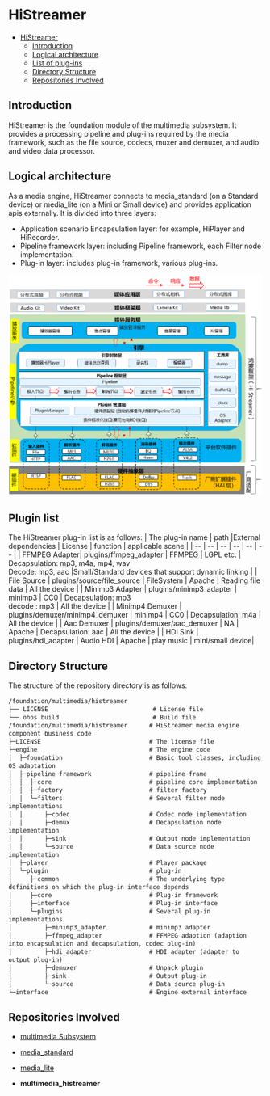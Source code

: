 # HiStreamer<a name="EN-US_TOPIC_0000001148809513"></a>

- [HiStreamer<a name="EN-US_TOPIC_0000001148809513"></a>](#histreamer)
  - [Introduction<a name="section1158716411637"></a>](#introduction)
  - [Logical architecture<a name="section1158716411638"></a>](#logical-architecture)
  - [List of plug-ins<a name="section1158716411639"></a>](#plugin-list)
  - [Directory Structure<a name="section1158716411640"></a>](#directory-structure)
  - [Repositories Involved<a name="section1158716411641"></a>](#repositories-involved)

## Introduction<a name="section1158716411637"></a>

HiStreamer is the foundation module of the multimedia subsystem. It provides a processing pipeline and plug-ins required by the media framework, such as the file source, codecs, muxer and demuxer, and audio and video data processor.

## Logical architecture<a name="section1158716411638"></a>
As a media engine, HiStreamer connects to media_standard (on a Standard device) or media_lite (on a Mini or Small device) and provides application apis externally. It is divided into three layers:
- Application scenario Encapsulation layer: for example, HiPlayer and HiRecorder.
- Pipeline framework layer: including Pipeline framework, each Filter node implementation.
- Plug-in layer: includes plug-in framework, various plug-ins.

![Logical architecture diagram](images/histreamer_architecture.png)

## Plugin list<a name="section1158716411639"></a>
The HiStreamer plug-in list is as follows:
| The plug-in name   | path      |External dependencies | License  | function         | applicable scene |
| --         | --          | --  | --       | --           | --          |
| FFMPEG Adapter| plugins/ffmpeg_adapter | FFMPEG | LGPL etc. | Decapsulation: mp3, m4a, mp4, wav<br>Decode: mp3, aac |Small/Standard devices that support dynamic linking |
| File Source | plugins/source/file_source | FileSystem | Apache | Reading file data | All the device |
| Minimp3 Adapter | plugins/minimp3_adapter | minimp3 | CC0 | Decapsulation: mp3<br>decode : mp3 | All the device |
| Minimp4 Demuxer | plugins/demuxer/minimp4_demuxer | minimp4 | CC0 | Decapsulation: m4a | All the device |
| Aac Demuxer | plugins/demuxer/aac_demuxer | NA | Apache | Decapsulation: aac | All the device |
| HDI Sink | plugins/hdi_adapter | Audio HDI | Apache | play music  | mini/small device|



## Directory Structure<a name="section1158716411640"></a>

The structure of the repository directory is as follows:

```
/foundation/multimedia/histreamer
├── LICENSE                             # License file
└── ohos.build                          # Build file
/foundation/multimedia/histreamer      # HiStreamer media engine component business code
├─LICENSE                              # The license file
├─engine                               # The engine code
│  ├─foundation                        # Basic tool classes, including OS adaptation
│  ├─pipeline framework                # pipeline frame
│  │  ├─core                           # pipeline core implementation
│  │  ├─factory                        # filter factory
│  │  └─filters                        # Several filter node implementations
│  │      ├─codec                      # Codec node implementation
│  │      ├─demux                      # Decapsulation node implementation
│  │      ├─sink                       # Output node implementation
│  │      └─source                     # Data source node implementation
│  ├─player                            # Player package
│  └─plugin                            # plug-in
│     ├─common                         # The underlying type definitions on which the plug-in interface depends
│     ├─core                           # Plug-in framework
│     ├─interface                      # Plug-in interface
│     └─plugins                        # Several plug-in implementations
│         ├─minimp3_adapter            # minimp3 adapter
│         ├─ffmpeg_adapter             # FFMPEG adaption (adaption into encapsulation and decapsulation, codec plug-in)
│         ├─hdi_adapter                # HDI adapter (adapter to output plug-in)
│         ├─demuxer                    # Unpack plugin
│         ├─sink                       # Output plug-in
│         └─source                     # Data source plug-in
└─interface                            # Engine external interface
```

## Repositories Involved<a name="section1158716411641"></a>

- [multimedia Subsystem](https://gitee.com/openharmony/docs/blob/master/en/readme/multimedia.md)

- [media_standard](https://gitee.com/openharmony/multimedia_media_standard)

- [media_lite](https://gitee.com/openharmony/multimedia_media_lite)

- **multimedia_histreamer**